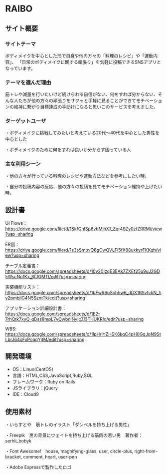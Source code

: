 # RAIBO

## サイト概要
### サイトテーマ

ボディメイクを中心とした形で自身や他の方々の「料理のレシピ」や「運動内容」、
「日常のボディメイクに関する頑張り」を気軽に投稿できるSNSアプリとなっています。

### テーマを選んだ理由


筋トレや減量を行いたいけど続けられる自信がない、何をすれば分からない、そんな人たちが他の方々の頑張りをサクッと手軽に見ることができてモチベーションの維持に繋がり目標達成の手助けになると思いこのサービスを考えました。


### ターゲットユーザ

・ボディメイクに挑戦してみたいと考えている20代～40代を中心とした男性を中心とした

・ボディメイクのために何をすれば良いか分からず困っている人


### 主な利用シーン

・他の方々が行っている料理のレシピや運動方法などを参考にしたい時。

・自分の投稿内容の反応、他の方々の投稿を見てモチベーション維持や上げたい時。


## 設計書

UI Flows：  https://drive.google.com/file/d/1SkfGhISp6vbMihX7_Zqr4SZy0zfZRRMi/view?usp=sharing

ER図：  https://drive.google.com/file/d/1z3sSmpvQ6gCwQVLFI5fX88uxkyrFKKqh/view?usp=sharing

テーブル定義書：  https://docs.google.com/spreadsheets/d/10v20IzqE3EAk7ZXEf25u9uJ2GD5WscNpfKx_8tJOMTI/edit?usp=sharing

実装機能リスト：  https://docs.google.com/spreadsheets/d/1bFwR6oSohhw6_dDX1RSvfckN_hy2pmbjlG4N5SzntTk/edit?usp=sharing

アプリケーション詳細設計書：  https://docs.google.com/spreadsheets/d/1E2-7rhQtk7xyQ_qDss8mpL7vQwbnlNyIcZl3THUKRIo/edit?usp=sharing

WBS:  https://docs.google.com/spreadsheets/d/1lpHrjYZHSK6kqC4pH0GgJpN9StLbrJ64cFxPcqqYjtM/edit?usp=sharing

## 開発環境
- OS：Linux(CentOS)
- 言語：HTML,CSS,JavaScript,Ruby,SQL
- フレームワーク：Ruby on Rails
- JSライブラリ：jQuery
- IDE：Cloud9

## 使用素材

・いらすとや　筋トレのイラスト「ダンベルを持ち上げる男性」

・Freepik　黒の背景にウェイトを持ち上げる筋肉の若い男　著作者：serhii_bobyk

・Font Awesome!　house, magnifying-glass, user, circle-plus, right-from-bracket, comment, heart, user-pen

・Adobe Expressで製作したロゴ　
